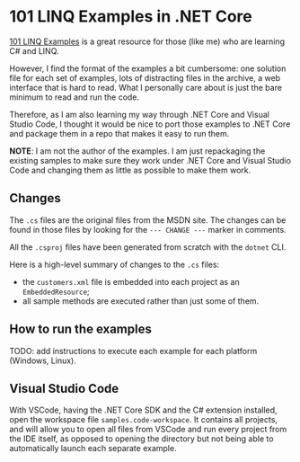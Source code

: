 # 101 LINQ Examples in .NET Core

[101 LINQ Examples](https://code.msdn.microsoft.com/101-LINQ-Samples-3fb9811b)
is a great resource for those (like me) who are learning C# and LINQ.

However, I find the format of the examples a bit cumbersome: one solution file
for each set of examples, lots of distracting files in the archive, a web
interface that is hard to read. What I personally care about is just the bare
minimum to read and run the code.

Therefore, as I am also learning my way through .NET Core and Visual Studio
Code, I thought it would be nice to port those examples to .NET Core and
package them in a repo that makes it easy to run them.

**NOTE**: I am not the author of the examples. I am just repackaging the existing
samples to make sure they work under .NET Core and Visual Studio Code and
changing them as little as possible to make them work.

## Changes

The `.cs` files are the original files from the MSDN site. The changes can be found
in those files by looking for the `--- CHANGE ---` marker in comments.

All the `.csproj` files have been generated from scratch with the `dotnet` CLI.

Here is a high-level summary of changes to the `.cs` files:

* the `customers.xml` file is embedded into each project as an `EmbeddedResource`;
* all sample methods are executed rather than just some of them.

## How to run the examples

TODO: add instructions to execute each example for each platform (Windows,
Linux).

## Visual Studio Code

With VSCode, having the .NET Core SDK and the C# extension installed, open
the workspace file `samples.code-workspace`. It contains all projects, and
will allow you to open all files from VSCode and run every project from
the IDE itself, as opposed to opening the directory but not being able to
automatically launch each separate example.
